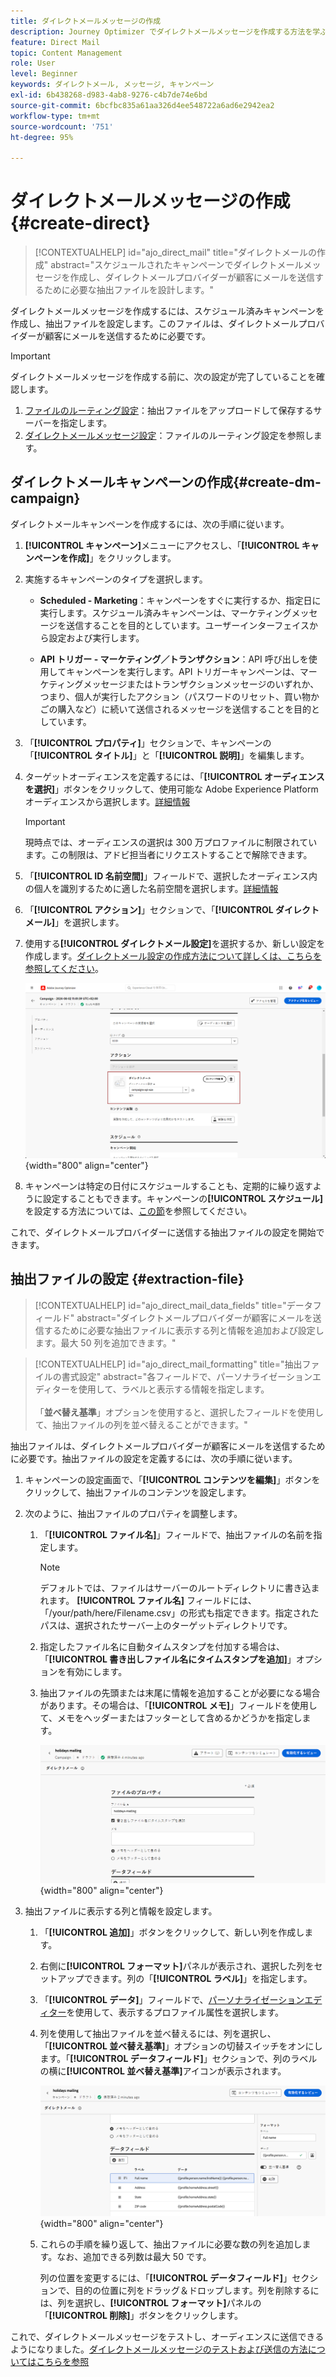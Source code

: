 ```yaml
---
title: ダイレクトメールメッセージの作成
description: Journey Optimizer でダイレクトメールメッセージを作成する方法を学ぶ
feature: Direct Mail
topic: Content Management
role: User
level: Beginner
keywords: ダイレクトメール, メッセージ, キャンペーン
exl-id: 6b438268-d983-4ab8-9276-c4b7de74e6bd
source-git-commit: 6bcfbc835a61aa326d4ee548722a6ad6e2942ea2
workflow-type: tm+mt
source-wordcount: '751'
ht-degree: 95%

---
```


# ダイレクトメールメッセージの作成 {#create-direct}

>[!CONTEXTUALHELP]
>id="ajo_direct_mail"
>title="ダイレクトメールの作成"
>abstract="スケジュールされたキャンペーンでダイレクトメールメッセージを作成し、ダイレクトメールプロバイダーが顧客にメールを送信するために必要な抽出ファイルを設計します。"

ダイレクトメールメッセージを作成するには、スケジュール済みキャンペーンを作成し、抽出ファイルを設定します。このファイルは、ダイレクトメールプロバイダーが顧客にメールを送信するために必要です。

>[!IMPORTANT]
>
>ダイレクトメールメッセージを作成する前に、次の設定が完了していることを確認します。
>
>1. [ファイルのルーティング設定](../direct-mail/direct-mail-configuration.md#file-routing-configuration)：抽出ファイルをアップロードして保存するサーバーを指定します。
>1. [ダイレクトメールメッセージ設定](../direct-mail/direct-mail-configuration.md#direct-mail-surface)：ファイルのルーティング設定を参照します。


## ダイレクトメールキャンペーンの作成{#create-dm-campaign}

ダイレクトメールキャンペーンを作成するには、次の手順に従います。

1. **[!UICONTROL キャンペーン]**&#x200B;メニューにアクセスし、「**[!UICONTROL キャンペーンを作成]**」をクリックします。

1. 実施するキャンペーンのタイプを選択します。

   * **Scheduled - Marketing**：キャンペーンをすぐに実行するか、指定日に実行します。スケジュール済みキャンペーンは、マーケティングメッセージを送信することを目的としています。ユーザーインターフェイスから設定および実行します。

   * **API トリガー - マーケティング／トランザクション**：API 呼び出しを使用してキャンペーンを実行します。API トリガーキャンペーンは、マーケティングメッセージまたはトランザクションメッセージのいずれか、つまり、個人が実行したアクション（パスワードのリセット、買い物かごの購入など）に続いて送信されるメッセージを送信することを目的としています。

1. 「**[!UICONTROL プロパティ]**」セクションで、キャンペーンの「**[!UICONTROL タイトル]**」と「**[!UICONTROL 説明]**」を編集します。

1. ターゲットオーディエンスを定義するには、「**[!UICONTROL オーディエンスを選択]**」ボタンをクリックして、使用可能な Adobe Experience Platform オーディエンスから選択します。[詳細情報](../audience/about-audiences.md)

   >[!IMPORTANT]
   >
   >現時点では、オーディエンスの選択は 300 万プロファイルに制限されています。この制限は、アドビ担当者にリクエストすることで解除できます。

1. 「**[!UICONTROL ID 名前空間]**」フィールドで、選択したオーディエンス内の個人を識別するために適した名前空間を選択します。[詳細情報](../event/about-creating.md#select-the-namespace)

1. 「**[!UICONTROL アクション]**」セクションで、「**[!UICONTROL ダイレクトメール]**」を選択します。

1. 使用する&#x200B;**[!UICONTROL ダイレクトメール設定]**&#x200B;を選択するか、新しい設定を作成します。[ダイレクトメール設定の作成方法について詳しくは、こちらを参照してください](direct-mail-configuration.md#direct-mail-surface)。

   ![](assets/direct-mail-campaign.png){width="800" align="center"}

1. キャンペーンは特定の日付にスケジュールすることも、定期的に繰り返すように設定することもできます。キャンペーンの&#x200B;**[!UICONTROL スケジュール]**&#x200B;を設定する方法については、[この節](../campaigns/create-campaign.md#schedule)を参照してください。

これで、ダイレクトメールプロバイダーに送信する抽出ファイルの設定を開始できます。

## 抽出ファイルの設定 {#extraction-file}

>[!CONTEXTUALHELP]
>id="ajo_direct_mail_data_fields"
>title="データフィールド"
>abstract="ダイレクトメールプロバイダーが顧客にメールを送信するために必要な抽出ファイルに表示する列と情報を追加および設定します。最大 50 列を追加できます。"

>[!CONTEXTUALHELP]
>id="ajo_direct_mail_formatting"
>title="抽出ファイルの書式設定"
>abstract="各フィールドで、パーソナライゼーションエディターを使用して、ラベルと表示する情報を指定します。<br/><br/>「<b>並べ替え基準</b>」オプションを使用すると、選択したフィールドを使用して、抽出ファイルの列を並べ替えることができます。"

抽出ファイルは、ダイレクトメールプロバイダーが顧客にメールを送信するために必要です。抽出ファイルの設定を定義するには、次の手順に従います。

1. キャンペーンの設定画面で、「**[!UICONTROL コンテンツを編集]**」ボタンをクリックして、抽出ファイルのコンテンツを設定します。

1. 次のように、抽出ファイルのプロパティを調整します。

   1. 「**[!UICONTROL ファイル名]**」フィールドで、抽出ファイルの名前を指定します。

      >[!NOTE]
      >
      >デフォルトでは、ファイルはサーバーのルートディレクトリに書き込まれます。 **[!UICONTROL ファイル名]** フィールドには、「/your/path/here/Filename.csv」の形式も指定できます。指定されたパスは、選択されたサーバー上のターゲットディレクトリです。<!--TBC if for SFTP and Azure only, or for all servers including S3-->

   1. 指定したファイル名に自動タイムスタンプを付加する場合は、「**[!UICONTROL 書き出しファイル名にタイムスタンプを追加]**」オプションを有効にします。

   1. 抽出ファイルの先頭または末尾に情報を追加することが必要になる場合があります。その場合は、「**[!UICONTROL メモ]**」フィールドを使用して、メモをヘッダーまたはフッターとして含めるかどうかを指定します。

      ![](assets/direct-mail-properties.png){width="800" align="center"}

1. 抽出ファイルに表示する列と情報を設定します。

   1. 「**[!UICONTROL 追加]**」ボタンをクリックして、新しい列を作成します。

   1. 右側に&#x200B;**[!UICONTROL フォーマット]**&#x200B;パネルが表示され、選択した列をセットアップできます。列の「**[!UICONTROL ラベル]**」を指定します。

   1. 「**[!UICONTROL データ]**」フィールドで、[パーソナライゼーションエディター](../personalization/personalization-build-expressions.md)を使用して、表示するプロファイル属性を選択します。

   1. 列を使用して抽出ファイルを並べ替えるには、列を選択し、「**[!UICONTROL 並べ替え基準]**」オプションの切替スイッチをオンにします。「**[!UICONTROL データフィールド]**」セクションで、列のラベルの横に&#x200B;**[!UICONTROL 並べ替え基準]**&#x200B;アイコンが表示されます。

      ![](assets/direct-mail-content.png){width="800" align="center"}

   1. これらの手順を繰り返して、抽出ファイルに必要な数の列を追加します。なお、追加できる列数は最大 50 です。

      列の位置を変更するには、「**[!UICONTROL データフィールド]**」セクションで、目的の位置に列をドラッグ＆ドロップします。列を削除するには、列を選択し、**[!UICONTROL フォーマット]**&#x200B;パネルの「**[!UICONTROL 削除]**」ボタンをクリックします。

これで、ダイレクトメールメッセージをテストし、オーディエンスに送信できるようになりました。[ダイレクトメールメッセージのテストおよび送信の方法についてはこちらを参照](test-send-direct-mail.md)

